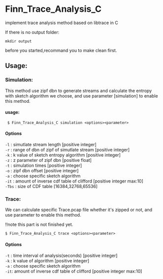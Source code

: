 # Finn_Trace_Analysis_C
implement trace analysis method based on libtrace in C  



If there is no output folder:
```
mkdir output
```
before you started,recommand you to make clean first.

## Usage: 
 
### Simulation:  
This method use zipf dbn to generate streams and calculate the entropy with sketch algorithm we choose, and use parameter [simulation] to enable this method.
#### usage:  
    
```
 $ Finn_Trace_Analysis_C simulation <options><parameter>
```
  
#### Options

`-l` : simutlate stream length [positive integer]  
`-r` :  range of dbn of zipf of simutlate stream [positive integer]    
`-k` :  k value of sketch entropy algorithm [positive integer]     
`-z` :  z parameter of zipf dbn   [positive float]  
`-t` :  simulation times  [positive integer]   
`-o` :  zipf dbn offset  [positive integer]  
`-a` :  choose specific sketch algorithm  
`-it` :   amount of inverse cdf table of clifford  [positive integer max:10]    
`-Tbs` : size of CDF table [16384,32768,65536]

### Trace:
We can calculate specific Trace.pcap file whether it's zipped or not, and use parameter <trace> to enable this method.

!!note this part is not finished yet.

```
$ Finn_Trace_Analysis_C trace <options><parameter>
```


#### Options

`-t` : time interval of analysis(seconds) [positive integer]   
`-k` : k value of algorithm   [positive integer]  
`-a` : choose specific sketch algorithm  
`-it`:  amount of inverse cdf table of clifford  [positive integer max:10]    